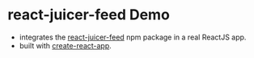 # react-juicer-feed Demo
+ integrates the [react-juicer-feed](https://github.com/juicer-io/react-juicer-feed) npm package in a real ReactJS app.
+ built with [create-react-app](https://facebook.github.io/create-react-app/).
